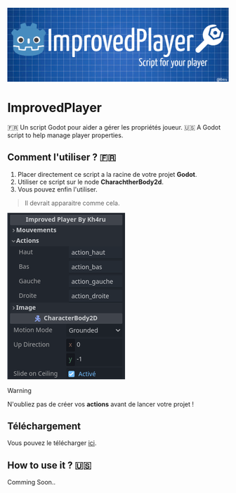 ![Bannière du projet](https://github.com/Kh4ru/ImprovedPlayer/blob/main/images/banner.png)
# ImprovedPlayer
:fr: Un script Godot pour aider a gérer les propriétés joueur.
:us: A Godot script to help manage player properties.
## Comment l'utiliser ? :fr:
1. Placer directement ce script a la racine de votre projet **Godot**.
2. Utiliser ce script sur le node **CharachtherBody2d**.
3. Vous pouvez enfin l'utiliser.
>Il devrait apparaitre comme cela.

![Menu du projet dans godot](https://github.com/Kh4ru/ImprovedPlayer/blob/main/images/actions.png)

>[!WARNING]
>N'oubliez pas de créer vos **actions** avant de lancer votre projet !
## Téléchargement
Vous pouvez le télécharger [ici](https://github.com/Kh4ru/ImprovedPlayer/releases).
## How to use it ? :us:
Comming Soon..
